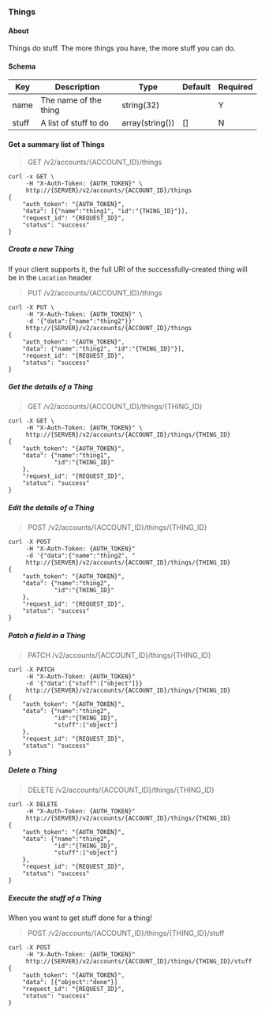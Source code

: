 ### Things

#### About

Things do stuff. The more things you have, the more stuff you can do.

#### Schema

Key | Description | Type | Default | Required
--- | ----------- | ---- | ------- | --------
name | The name of the thing | string(32) | | Y
stuff | A list of stuff to do | array(string()) | [] | N

#### Get a summary list of Things

> GET /v2/accounts/{ACCOUNT_ID}/things

```curl
curl -x GET \
     -H "X-Auth-Token: {AUTH_TOKEN}" \
     http://{SERVER}/v2/accounts/{ACCOUNT_ID}/things
{
    "auth_token": "{AUTH_TOKEN}",
    "data": [{"name":"thing1", "id":"{THING_ID}"}],
    "request_id": "{REQUEST_ID}",
    "status": "success"
}
```

##### Create a new Thing

If your client supports it, the full URI of the successfully-created thing will be in the `Location` header

> PUT /v2/accounts/{ACCOUNT_ID}/things

```curl
curl -X PUT \
     -H "X-Auth-Token: {AUTH_TOKEN}" \
     -d '{"data":{"name":"thing2"}}'
     http://{SERVER}/v2/accounts/{ACCOUNT_ID}/things
{
    "auth_token": "{AUTH_TOKEN}",
    "data": {"name":"thing2", "id":"{THING_ID}"}],
    "request_id": "{REQUEST_ID}",
    "status": "success"
}
```

##### Get the details of a Thing

> GET /v2/accounts/{ACCOUNT_ID}/things/{THING_ID}

```curl
curl -X GET \
     -H "X-Auth-Token: {AUTH_TOKEN}" \
     http://{SERVER}/v2/accounts/{ACCOUNT_ID}/things/{THING_ID}
{
    "auth_token": "{AUTH_TOKEN}",
    "data": {"name":"thing1",
             "id":"{THING_ID}"
    },
    "request_id": "{REQUEST_ID}",
    "status": "success"
}
```

##### Edit the details of a Thing

> POST /v2/accounts/{ACCOUNT_ID}/things/{THING_ID}

```curl
curl -X POST
     -H "X-Auth-Token: {AUTH_TOKEN}"
     -d '{"data":{"name":"thing2", "
     http://{SERVER}/v2/accounts/{ACCOUNT_ID}/things/{THING_ID}
{
    "auth_token": "{AUTH_TOKEN}",
    "data": {"name":"thing2",
             "id":"{THING_ID}"
    },
    "request_id": "{REQUEST_ID}",
    "status": "success"
}
```

##### Patch a field in a Thing

> PATCH /v2/accounts/{ACCOUNT_ID}/things/{THING_ID}

```curl
curl -X PATCH
     -H "X-Auth-Token: {AUTH_TOKEN}"
     -d '{"data":{"stuff":["object"]}}
     http://{SERVER}/v2/accounts/{ACCOUNT_ID}/things/{THING_ID}
{
    "auth_token": "{AUTH_TOKEN}",
    "data": {"name":"thing2",
             "id":"{THING_ID}",
             "stuff":["object"]
    },
    "request_id": "{REQUEST_ID}",
    "status": "success"
}
```

##### Delete a Thing

> DELETE /v2/accounts/{ACCOUNT_ID}/things/{THING_ID}

```curl
curl -X DELETE
     -H "X-Auth-Token: {AUTH_TOKEN}"
     http://{SERVER}/v2/accounts/{ACCOUNT_ID}/things/{THING_ID}
{
    "auth_token": "{AUTH_TOKEN}",
    "data": {"name":"thing2",
             "id":"{THING_ID}",
             "stuff":["object"]
    },
    "request_id": "{REQUEST_ID}",
    "status": "success"
}
```

##### Execute the stuff of a Thing

When you want to get stuff done for a thing!

> POST /v2/accounts/{ACCOUNT_ID}/things/{THING_ID}/stuff

```curl
curl -X POST
     -H "X-Auth-Token: {AUTH_TOKEN}"
     http://{SERVER}/v2/accounts/{ACCOUNT_ID}/things/{THING_ID}/stuff
{
    "auth_token": "{AUTH_TOKEN}",
    "data": [{"object":"done"}]
    "request_id": "{REQUEST_ID}",
    "status": "success"
}
```
